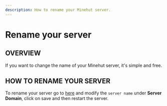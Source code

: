 ```yaml
---
description: How to rename your Minehut server.
---
```


# Rename your server

## OVERVIEW

If you want to change the name of your Minehut server, it's simple and free.

## HOW TO RENAME YOUR SERVER

To rename your server go to [here](https://minehut.com/app/panel/minecraft/appearance) and modify the `server name` under **Server Domain**, click on save and then restart the server.
